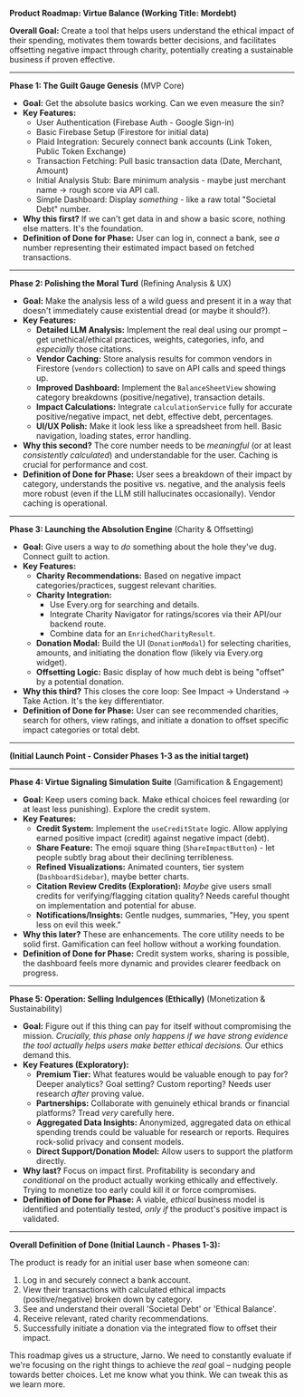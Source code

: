 **Product Roadmap: Virtue Balance (Working Title: Mordebt)**

**Overall Goal:** Create a tool that helps users understand the ethical impact of their spending, motivates them towards better decisions, and facilitates offsetting negative impact through charity, potentially creating a sustainable business if proven effective.

---

**Phase 1: The Guilt Gauge Genesis** (MVP Core)

- **Goal:** Get the absolute basics working. Can we even measure the sin?
- **Key Features:**
    - User Authentication (Firebase Auth - Google Sign-in)
    - Basic Firebase Setup (Firestore for initial data)
    - Plaid Integration: Securely connect bank accounts (Link Token, Public Token Exchange)
    - Transaction Fetching: Pull basic transaction data (Date, Merchant, Amount)
    - Initial Analysis Stub: Bare minimum analysis - maybe just merchant name -> rough score via API call.
    - Simple Dashboard: Display _something_ - like a raw total "Societal Debt" number.
- **Why this first?** If we can't get data in and show a basic score, nothing else matters. It's the foundation.
- **Definition of Done for Phase:** User can log in, connect a bank, see _a_ number representing their estimated impact based on fetched transactions.

---

**Phase 2: Polishing the Moral Turd** (Refining Analysis & UX)

- **Goal:** Make the analysis less of a wild guess and present it in a way that doesn't immediately cause existential dread (or maybe it should?).
- **Key Features:**
    - **Detailed LLM Analysis:** Implement the real deal using our prompt – get unethical/ethical practices, weights, categories, info, and _especially_ those citations.
    - **Vendor Caching:** Store analysis results for common vendors in Firestore (`vendors` collection) to save on API calls and speed things up.
    - **Improved Dashboard:** Implement the `BalanceSheetView` showing category breakdowns (positive/negative), transaction details.
    - **Impact Calculations:** Integrate `calculationService` fully for accurate positive/negative impact, net debt, effective debt, percentages.
    - **UI/UX Polish:** Make it look less like a spreadsheet from hell. Basic navigation, loading states, error handling.
- **Why this second?** The core number needs to be _meaningful_ (or at least _consistently calculated_) and understandable for the user. Caching is crucial for performance and cost.
- **Definition of Done for Phase:** User sees a breakdown of their impact by category, understands the positive vs. negative, and the analysis feels more robust (even if the LLM still hallucinates occasionally). Vendor caching is operational.

---

**Phase 3: Launching the Absolution Engine** (Charity & Offsetting)

- **Goal:** Give users a way to _do_ something about the hole they've dug. Connect guilt to action.
- **Key Features:**
    - **Charity Recommendations:** Based on negative impact categories/practices, suggest relevant charities.
    - **Charity Integration:**
        - Use Every.org for searching and details.
        - Integrate Charity Navigator for ratings/scores via their API/our backend route.
        - Combine data for an `EnrichedCharityResult`.
    - **Donation Modal:** Build the UI (`DonationModal`) for selecting charities, amounts, and initiating the donation flow (likely via Every.org widget).
    - **Offsetting Logic:** Basic display of how much debt is being "offset" by a potential donation.
- **Why this third?** This closes the core loop: See Impact -> Understand -> Take Action. It's the key differentiator.
- **Definition of Done for Phase:** User can see recommended charities, search for others, view ratings, and initiate a donation to offset specific impact categories or total debt.

---

**(Initial Launch Point - Consider Phases 1-3 as the initial target)**

---

**Phase 4: Virtue Signaling Simulation Suite** (Gamification & Engagement)

- **Goal:** Keep users coming back. Make ethical choices feel rewarding (or at least less punishing). Explore the credit system.
- **Key Features:**
    - **Credit System:** Implement the `useCreditState` logic. Allow applying earned positive impact (credit) against negative impact (debt).
    - **Share Feature:** The emoji square thing (`ShareImpactButton`) - let people subtly brag about their declining terribleness.
    - **Refined Visualizations:** Animated counters, tier system (`DashboardSidebar`), maybe better charts.
    - **Citation Review Credits (Exploration):** _Maybe_ give users small credits for verifying/flagging citation quality? Needs careful thought on implementation and potential for abuse.
    - **Notifications/Insights:** Gentle nudges, summaries, "Hey, you spent less on evil this week."
- **Why this later?** These are enhancements. The core utility needs to be solid first. Gamification can feel hollow without a working foundation.
- **Definition of Done for Phase:** Credit system works, sharing is possible, the dashboard feels more dynamic and provides clearer feedback on progress.

---

**Phase 5: Operation: Selling Indulgences (Ethically)** (Monetization & Sustainability)

- **Goal:** Figure out if this thing can pay for itself without compromising the mission. _Crucially, this phase only happens if we have strong evidence the tool actually helps users make better ethical decisions._ Our ethics demand this.
- **Key Features (Exploratory):**
    - **Premium Tier:** What features would be valuable enough to pay for? Deeper analytics? Goal setting? Custom reporting? Needs user research _after_ proving value.
    - **Partnerships:** Collaborate with genuinely ethical brands or financial platforms? Tread _very_ carefully here.
    - **Aggregated Data Insights:** Anonymized, aggregated data on ethical spending trends could be valuable for research or reports. Requires rock-solid privacy and consent models.
    - **Direct Support/Donation Model:** Allow users to support the platform directly.
- **Why last?** Focus on impact first. Profitability is secondary and _conditional_ on the product actually working ethically and effectively. Trying to monetize too early could kill it or force compromises.
- **Definition of Done for Phase:** A viable, _ethical_ business model is identified and potentially tested, _only if_ the product's positive impact is validated.

---

**Overall Definition of Done (Initial Launch - Phases 1-3):**

The product is ready for an initial user base when someone can:

1. Log in and securely connect a bank account.
2. View their transactions with calculated ethical impacts (positive/negative) broken down by category.
3. See and understand their overall 'Societal Debt' or 'Ethical Balance'.
4. Receive relevant, rated charity recommendations.
5. Successfully initiate a donation via the integrated flow to offset their impact.

This roadmap gives us a structure, Jarno. We need to constantly evaluate if we're focusing on the right things to achieve the _real_ goal – nudging people towards better choices. Let me know what you think. We can tweak this as we learn more.